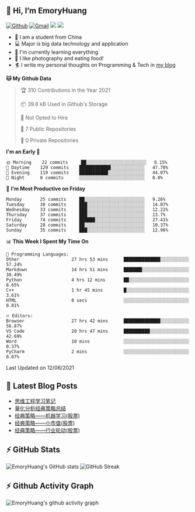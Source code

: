 ## 👋 Hi, I’m EmoryHuang
[![Github](https://img.shields.io/badge/-Github-000?style=flat&logo=Github&logoColor=white)](https://github.com/emoryhuang)
[![Gmail](https://img.shields.io/badge/-Gmail-c14438?style=flat&logo=Gmail&logoColor=white)](mailto:vunihbolvep@gmail.com)
![](https://komarev.com/ghpvc/?username=EmoryHuang)
![](https://img.shields.io/badge/build-passing-brightgreen)
- 🧐 I am a student from China
- 💻 Major is big data technology and application
- 🌱 I'm currently learning everything
- 👯 I like photography and eating food!
- 🏄‍ I write my personal thoughts on Programming & Tech in [my blog](https://emoryhuang.github.io)

<!--START_SECTION:waka-->
**🐱 My Github Data** 

> 🏆 310 Contributions in the Year 2021
 > 
> 📦 39.8 kB Used in Github's Storage 
 > 
> 🚫 Not Opted to Hire
 > 
> 📜 7 Public Repositories 
 > 
> 🔑 0 Private Repositories  
 > 
**I'm an Early 🐤** 

```text
🌞 Morning    22 commits     ██░░░░░░░░░░░░░░░░░░░░░░░   8.15% 
🌆 Daytime    129 commits    ████████████░░░░░░░░░░░░░   47.78% 
🌃 Evening    119 commits    ███████████░░░░░░░░░░░░░░   44.07% 
🌙 Night      0 commits      ░░░░░░░░░░░░░░░░░░░░░░░░░   0.0%

```
📅 **I'm Most Productive on Friday** 

```text
Monday       25 commits     ██░░░░░░░░░░░░░░░░░░░░░░░   9.26% 
Tuesday      38 commits     ███░░░░░░░░░░░░░░░░░░░░░░   14.07% 
Wednesday    33 commits     ███░░░░░░░░░░░░░░░░░░░░░░   12.22% 
Thursday     37 commits     ███░░░░░░░░░░░░░░░░░░░░░░   13.7% 
Friday       74 commits     ██████░░░░░░░░░░░░░░░░░░░   27.41% 
Saturday     28 commits     ██░░░░░░░░░░░░░░░░░░░░░░░   10.37% 
Sunday       35 commits     ███░░░░░░░░░░░░░░░░░░░░░░   12.96%

```


📊 **This Week I Spent My Time On** 

```text
💬 Programming Languages: 
Other                    27 hrs 53 mins      ██████████████░░░░░░░░░░░   57.24% 
Markdown                 14 hrs 51 mins      ███████░░░░░░░░░░░░░░░░░░   30.49% 
Python                   4 hrs 12 mins       ██░░░░░░░░░░░░░░░░░░░░░░░   8.65% 
C++                      1 hr 45 mins        █░░░░░░░░░░░░░░░░░░░░░░░░   3.61% 
HTML                     0 secs              ░░░░░░░░░░░░░░░░░░░░░░░░░   0.01%

🔥 Editors: 
Browser                  27 hrs 42 mins      ██████████████░░░░░░░░░░░   56.87% 
VS Code                  20 hrs 47 mins      ██████████░░░░░░░░░░░░░░░   42.69% 
Word                     10 mins             ░░░░░░░░░░░░░░░░░░░░░░░░░   0.37% 
PyCharm                  2 mins              ░░░░░░░░░░░░░░░░░░░░░░░░░   0.07%

```


 Last Updated on 12/06/2021
<!--END_SECTION:waka-->

## 📕 Latest Blog Posts
<!-- STACKOVERFLOW:START -->
- [思维工程学习笔记](https://emoryhuang.cn/blog/2717466625.html)
- [量化分析经典策略总结](https://emoryhuang.cn/blog/3709186536.html)
- [经典策略——机器学习(股票)](https://emoryhuang.cn/blog/47590827.html)
- [经典策略——小市值(股票)](https://emoryhuang.cn/blog/4290062851.html)
- [经典策略——行业轮动(股票)](https://emoryhuang.cn/blog/3270063667.html)
<!-- STACKOVERFLOW:END -->

## ⚡ GitHub Stats
![EmoryHuang's GitHub stats](https://github-readme-stats.vercel.app/api?username=EmoryHuang&show_icons=true&theme=tokyonight)
![GitHub Streak](https://github-readme-streak-stats.herokuapp.com/?user=EmoryHuang&theme=tokyonight)


## ⚡ Github Activity Graph
![EmoryHuang's github activity graph](https://activity-graph.herokuapp.com/graph?username=EmoryHuang&theme=dracula)

<!---
EmoryHuang/EmoryHuang is a ✨ special ✨ repository because its `README.md` (this file) appears on your GitHub profile.
You can click the Preview link to take a look at your changes.
--->

